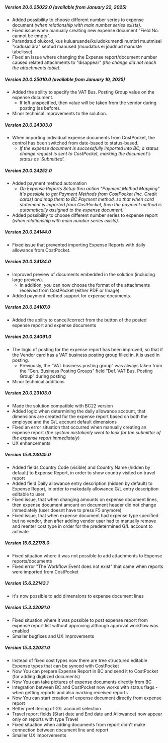 ---
---
##### Version 20.0.25022.0 _(available from January 22, 2025)_
- Added possibility to choose different number series to expense document _(when relationship with main number series exists)_.
- Fixed issue when manually creating new expense document "Field No. cannot be empty".
- Parandatud olukord, kus kuluaruande/kuludokumendi numbri muutmisel "kadusid ära" seotud manused (muudatus ei jõudnud manuste tabelisse).
- Fixed an issue where changing the Expense report/document number caused related attachments to "disappear" _(the change did not reach the attachments table)_.  

##### Version 20.0.25010.0 _(available from January 10, 2025)_
- Added the ability to specify the VAT Bus. Posting Group value on the expense document.
  - If left unspecified, then value will be taken from the vendor during posting (as before).
- Minor technical improvements to the solution.  

##### Version 20.0.24303.0
- When importing individual expense documents from CostPocket, the control has been switched from date-based to status-based.
  - _If the expense document is successfully imported into BC, a status change request is sent to CostPocket, marking the document's status as 'Submitted'._  

##### Version 20.0.24252.0
- Added payment method automation
  - _On Expense Reports Setup thru action "Payment Method Mapping" it's possible to get Payment Methods from CostPocket (inc. Credit cards) and map them to BC Payment method, so that when card statement is imported from CostPocket, then the payment method is automatically assigned to the expense document._
- Added possibility to choose different number series to expense report _(when relationship with main number series exists)_.  

##### Version 20.0.24144.0
- Fixed issue that prevented importing Expense Reports with daily allowance from CostPocket.  

##### Version 20.0.24134.0
- Improved preview of documents embedded in the solution (including large preview).
  - In addition, you can now choose the format of the attachments received from CostPocket (either PDF or Image).
- Added payment method support for expense documents.  

##### Version 20.0.24107.0
- Added the ability to cancel/correct from the button of the posted expense report and expense documents  

##### Version 20.0.24091.0
- The logic of posting for the expense report has been improved, so that if the Vendor card has a VAT business posting group filled in, it is used in posting.
  - Previously, the “VAT business posting group” was always taken from the “Gen. Business Posting Groups” field “Def. VAT Bus. Posting Group” during posting
- Minor technical additions  

##### Version 20.0.23103.0
- Made the solution compatible with BC22 version
- Added logic when determining the daily allowance account, that dimensions are created for the expense report based on both the employee and the G/L account default dimensions
- Fixed an error situation that occurred when manually creating an expense report (_the system mistakenly went to look for the submitter of the expense report immediately_)
- UX enhancements  

##### Version 15.6.23045.0
- Added fields Country Code (visible) and Country Name (hidden by default) to Expense Report, in order to show country visited on travel report
- Added field Daily allowance entry description (hidden by default) to Expense Report, in order to makedaily allowance G/L entry description editable to user
- Fixed issue, that when changing amounts on expense document lines, then expense document amount on document header did not change immediately (user doesnt have to press F5 anymore)
- Fixed issue, that when expense document had expense type specified but no vendor, then after adding vendor user had to manually remove and reenter cost type in order for the predetermined G/L account to activate  

##### Version 15.6.22178.0
- Fixed situation where it was not possible to add attachments to Expense reports/documents
- Fixed error "The Workflow Event does not exist" that came when reports were imported from CostPocket

##### Version 15.6.22143.1
- It's now possible to add dimensions to expense document lines

##### Version 15.3.22091.0
- Fixed situation where it was possible to post expense report from expense report list without approving although approval workflow was enabled
- Smaller bugfixes and UX improvements

##### Version 15.3.22031.0
- Instead of fixed cost types now there are tree structured editable Expense types that can be synced with CostPocket
- Now You can prepare Expense Report in BC and send it to CostPocket (for adding digitized documents)
- Now You can take pictures of expense documents directly from BC
- Integration between BC and CostPocket now works with status flags - when getting reports and also marking received reports
- Now You can start creation of expense document directly from expense report
- Better prefiltering of G/L account selection
- Travel report fields (Start date and End date and Allowance) now appear only on reports with type Travel
- Fixed situation when adding documents from report didn't make connection between document line and report
- Smaller UX imporvements

